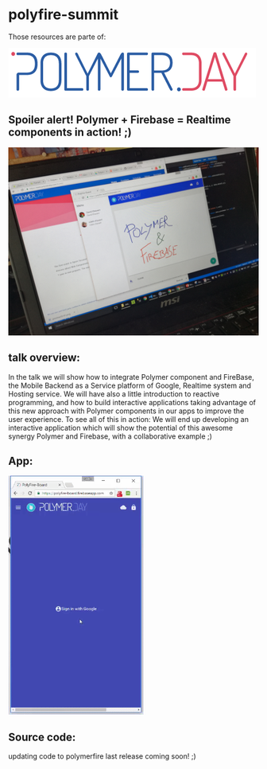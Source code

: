 # polyfire-summit

Those resources are parte of:

![polymerfire-board](https://github.com/Twiinlab/polyfire-summit/blob/master/images/polymerAzulRojo.PNG)

## Spoiler alert! Polymer + Firebase = Realtime components in action! ;) 
![polymerfire-board](https://github.com/Twiinlab/polyfire-summit/blob/master/images/photodesktop.jpg)

## talk overview:
In the talk we will show how to integrate Polymer component and FireBase, the Mobile Backend as a Service platform of Google, Realtime system and Hosting service. We will have also a little introduction to reactive programming, and how to build interactive applications taking advantage of this new approach with Polymer components in our apps to improve the user experience. To see all of this in action: We will end up developing an interactive application which will show the potential of this awesome synergy Polymer and Firebase, with a collaborative example ;)

## App:
![polymerfire-board](https://github.com/Twiinlab/polyfire-summit/blob/master/images/ezgif.com-video-to-gif.gif)

## Source code: 
updating code to polymerfire last release coming soon! ;)
